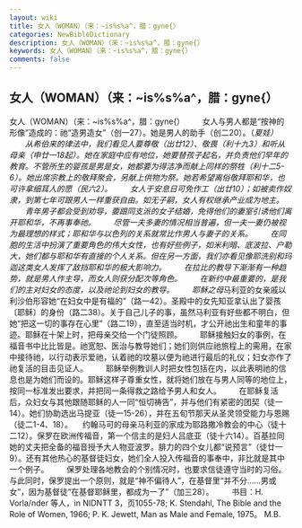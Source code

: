 ```yaml
---
layout: wiki
title: 女人（WOMAN）（来：~is%s%a^，腊：gyne{）
categories: NewBibleDictionary
description: 女人（WOMAN）（来：~is%s%a^，腊：gyne{）
keywords: 女人（WOMAN）（来：~is%s%a^，腊：gyne{）
comments: false
---
```


## 女人（WOMAN）（来：~is%s%a^，腊：gyne{）



女人（WOMAN）（来：~is%s%a^，腊：gyne{）
　　女人与男人都是“按神的形像”造成的：祂“造男造女”（创一27）。她是男人的助手（创二20）。（*夏娃）
　　从希伯来的律法中，我们看见人要尊敬（出廿12）、敬畏（利十九3）和听从母亲（申廿一18起）。她在家庭中应有地位，她要替孩子起名，并负责他们早年的教育。不管所生的婴孩是男是女，她都要为得洁净而献上同样的祭牲（利十二5-6）。她出席宗教上的敬拜聚会，另献上供物为祭。她若希望离俗敬拜耶和华，也可许拿细耳人的愿（民六2）。
　　女人于安息日可免作工（出廿10）；如被卖作奴隶，到第七年可跟男人一样重获自由。如无子嗣，女人有权继承产业成为地主。
　　青年男子都会受到劝导，要跟同支派的女子结婚，免得他们的妻室引诱他们离开耶和华，不再事奉祂。
　　尽管一夫多妻的情况相当普遍，但一夫一妻仍被视为最理想的样式；耶和华与以色列的关系就常比作男人与妻子的关系。
　　在同胞的生活中扮演了重要角色的伟大女性，也有好些例子，如米利暗、底波拉、户勒大，她们都与耶和华有直接的个人关系。但在另一方面，我们亦看见像耶洗别和玛迦这类女人发挥了敌挡耶和华的极大影响力。
　　在拉比的教导下渐渐有一种趋势，就是男人作主导，而女人则获分配次等角色。
　　在新约中最重要的，是我们的主对妇女的态度，以及祂论到妇女的教导。
　　耶稣之母*马利亚的女亲戚以利沙伯形容她“在妇女中是有福的”（路一42）。圣殿中的女先知亚拿认出了婴孩〔耶稣〕的身份（路二38）。关于自己儿子的事，虽然马利亚有好些都不明白，但她“把这一切的事存在心里”（路二19），直至适当时机，才公开祂出生和童年的事迹。耶稣在十架上时，把母亲交给一个门徒照顾。
　　耶稣接触妇女的事例，在福音书中比比皆是。祂宽恕、医治与教导她们；她们则供应祂旅程上的需用，在家中接待祂，以行动表示爱祂，认着祂的坟墓以便为祂进行最后的礼仪；妇女亦作了祂复活的目击见证人。
　　耶稣举例教训人时把女性包括在内，以此表明祂的信息也是为她们而设的。耶稣这样子尊重女性，就将她们放在与男人同等的地位上，按同一标准发出要求，并把同一条得救之路给予男人和女人。
　　在耶稣复活后，众妇女与其他跟随耶稣的人一同“恒切祷告”，并与他们有紧密的团契（徒一14）。她们协助选出马提亚（徒一15-26），并在五旬节那天从圣灵领受能力与恩赐（徒二1-4、18）。
 　约翰马可的母亲马利亚的家成为耶路撒冷教会的中心（徒十二12）。保罗在欧洲传福音，第一个信主的是妇人吕底亚（徒十六14）。百基拉同她的丈夫把全备的福音授予大人物亚波罗。腓力的四个女儿都“说预言”（徒廿一9）。还有其他热心的基督徒妇女，她们全人投入传福音的事奉中，非比就是其中一个例子。
　　保罗处理各地教会的个别情况时，也要求信徒遵守当时的习俗。与此同时，保罗提出一个原则，就是“神不偏待人”，在基督里“并不分……男或女”，因为基督徒“在基督耶稣里，都成为一了”（加三28）。
　　书目：H. Vorla/nder 等人，in NIDNTT 3，页1055-78; K. Stendahl, The Bible and the Role of Women, 1966;
P. K. Jewett, Man as Male and Female,
1975。
M.B.





